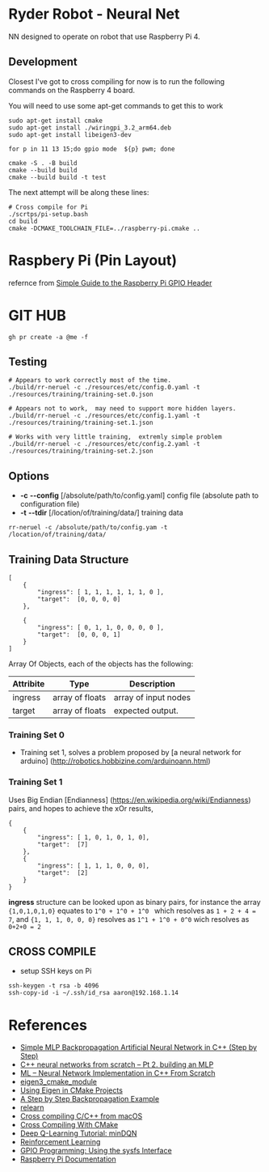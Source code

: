 # Ryder Robot - Neural Net

NN designed to operate on robot that use Raspberry Pi 4.


## Development

Closest I've got to cross compiling for now is to run the following commands on the Raspberry 4 board.


You will need to use some apt-get commands to get this to work

```
sudo apt-get install cmake
sudo apt-get install ./wiringpi_3.2_arm64.deb
sudo apt-get install libeigen3-dev 

for p in 11 13 15;do gpio mode  ${p} pwm; done

cmake -S . -B build
cmake --build build
cmake --build build -t test
```

The next attempt will be along these lines:

```
# Cross compile for Pi
./scrtps/pi-setup.bash
cd build 
cmake -DCMAKE_TOOLCHAIN_FILE=../raspberry-pi.cmake ..

```

# Raspbery Pi (Pin Layout)



refernce from [Simple Guide to the Raspberry Pi GPIO Header](https://www.raspberrypi-spy.co.uk/2012/06/simple-guide-to-the-rpi-gpio-header-and-pins/)

# GIT HUB

```
gh pr create -a @me -f 
```

## Testing

```
# Appears to work correctly most of the time.
./build/rr-neruel -c ./resources/etc/config.0.yaml -t ./resources/training/training-set.0.json

# Appears not to work,  may need to support more hidden layers.
./build/rr-neruel -c ./resources/etc/config.1.yaml -t ./resources/training/training-set.1.json

# Works with very little training,  extremly simple problem
./build/rr-neruel -c ./resources/etc/config.2.yaml -t ./resources/training/training-set.2.json
```

## Options

- **-c** **--config** \[/absolute/path/to/config.yaml\] config file (absolute path to configuration file)
- **-t** **--tdir** \[/location/of/training/data/\]      training data

```
rr-neruel -c /absolute/path/to/config.yam -t /location/of/training/data/
```

## Training Data Structure

```
[
    {
        "ingress": [ 1, 1, 1, 1, 1, 1, 0 ],
        "target":  [0, 0, 0, 0]
    },

    {
        "ingress": [ 0, 1, 1, 0, 0, 0, 0 ],
        "target":  [0, 0, 0, 1]
    }
]
```

Array Of Objects, each of the objects has the following:

|  Attribite  | Type             | Description           |
|  --------   | ---------------  | ----------            |
| ingress     | array of floats  | array of input nodes  |
| target      | array of floats  | expected output.      |

### Training Set 0

* Training set 1, solves a problem proposed by [a neural network for arduino] (http://robotics.hobbizine.com/arduinoann.html)


### Training Set 1

Uses Big Endian [Endianness] (https://en.wikipedia.org/wiki/Endianness) pairs, and hopes to achieve the xOr results,


```
{
    {
        "ingress": [ 1, 0, 1, 0, 1, 0],
        "target":  [7]
    },
    {
        "ingress": [ 1, 1, 1, 0, 0, 0],
        "target":  [2]
    }
}
```

**ingress** structure can be looked upon as binary pairs, for instance the array ```{1,0,1,0,1,0}``` equates to ```1^0 + 1^0 + 1^0 ``` which resolves as ```1 + 2 + 4 = 7```,  and ```{1, 1, 1, 0, 0, 0}``` resolves as ```1^1 + 1^0 + 0^0``` wich resolves as ```0+2+0 = 2```


## CROSS COMPILE

* setup SSH keys on Pi

```
ssh-keygen -t rsa -b 4096
ssh-copy-id -i ~/.ssh/id_rsa aaron@192.168.1.14
```

# References

* [Simple MLP Backpropagation Artificial Neural Network in C++ (Step by Step)](https://www.codeproject.com/Articles/1237026/Simple-MLP-Backpropagation-Artificial-Neural-Netwo)
* [C++ neural networks from scratch – Pt 2. building an MLP](https://www.lyndonduong.com/mlp-build-cpp/)
* [ML – Neural Network Implementation in C++ From Scratch](https://www.geeksforgeeks.org/ml-neural-network-implementation-in-c-from-scratch/)
* [eigen3_cmake_module](https://github.com/ros2/eigen3_cmake_module)
* [Using Eigen in CMake Projects](https://eigen.tuxfamily.org/dox/TopicCMakeGuide.html)
* [A Step by Step Backpropagation Example](https://mattmazur.com/2015/03/17/a-step-by-step-backpropagation-example/)
* [relearn](https://alexge233.github.io/relearn/)
* [Cross compiling C/C++ from macOS](https://medium.com/@haraldfernengel/cross-compiling-c-c-from-macos-to-raspberry-pi-in-2-easy-steps-23f391a8c63)
* [Cross Compiling With CMake](https://cmake.org/cmake/help/book/mastering-cmake/chapter/Cross%20Compiling%20With%20CMake.html)
* [Deep Q-Learning Tutorial: minDQN](https://towardsdatascience.com/deep-q-learning-tutorial-mindqn-2a4c855abffc)
* [Reinforcement Learning](https://www.baeldung.com/cs/reinforcement-learning-neural-network)
* [GPIO Programming: Using the sysfs Interface](https://www.ics.com/blog/gpio-programming-using-sysfs-interface)
* [Raspberry Pi Documentation](https://www.raspberrypi.com/documentation/computers/raspberry-pi.html)